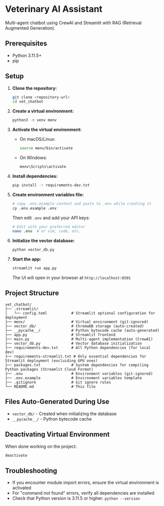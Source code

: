 # Veterinary AI Assistant

Multi-agent chatbot using CrewAI and Streamlit with RAG (Retrieval Augmented Generation).

## Prerequisites

- Python 3.11.5+
- pip

## Setup

1. **Clone the repository:**

   ```bash
   git clone <repository-url>
   cd vet_chatbot
   ```

2. **Create a virtual environment:**

   ```bash
   python3 -m venv menv
   ```

3. **Activate the virtual environment:**

   - On macOS/Linux:
     ```bash
     source menv/bin/activate
     ```
   - On Windows:
     ```bash
     menv\Scripts\activate
     ```

4. **Install dependencies:**

   ```bash
   pip install -r requirements-dev.txt
   ```

5. **Create environment variables file:**

   ```bash
   # copy .env.example content and paste to .env while creating it
   cp .env.example .env
   ```

   Then edit `.env` and add your API keys:

   ```bash
   # Edit with your preferred editor
   nano .env  # or vim, code, etc.
   ```

6. **Initialize the vector database:**

   ```bash
   python vector_db.py
   ```

7. **Start the app:**

   ```bash
   streamlit run app.py
   ```

   The UI will open in your browser at `http://localhost:8501`

## Project Structure

```
vet_chatbot/
├── .streamlit/
│   └── config.toml           # Streamlit optional configuration for deployment
├── menv/                     # Virtual environment (git-ignored)
├── vector_db/                # ChromaDB storage (auto-created)
├── __pycache__/              # Python bytecode cache (auto-generated)
├── app.py                    # Streamlit frontend
├── main.py                   # Multi-agent implementation (CrewAI)
├── vector_db.py              # Vector database initialization
├── requirements-dev.txt      # All Python dependencies (for local dev)
├── requirements-streamlit.txt # Only essential dependencies for Streamlit deployment (excluiding GPU ones)
├── packages.txt              # System dependencies for compiling Python packages (Streamlit Cloud Format)
├── .env                      # Environment variables (git-ignored)
├── .env.example              # Environment variables template
├── .gitignore                # Git ignore rules
└── README.md                 # This file
```

## Files Auto-Generated During Use

- `vector_db/` - Created when initializing the database
- `__pycache__/` - Python bytecode cache

## Deactivating Virtual Environment

When done working on the project:

```bash
deactivate
```

## Troubleshooting

- If you encounter module import errors, ensure the virtual environment is activated
- For "command not found" errors, verify all dependencies are installed
- Check that Python version is 3.11.5 or higher: `python --version`

